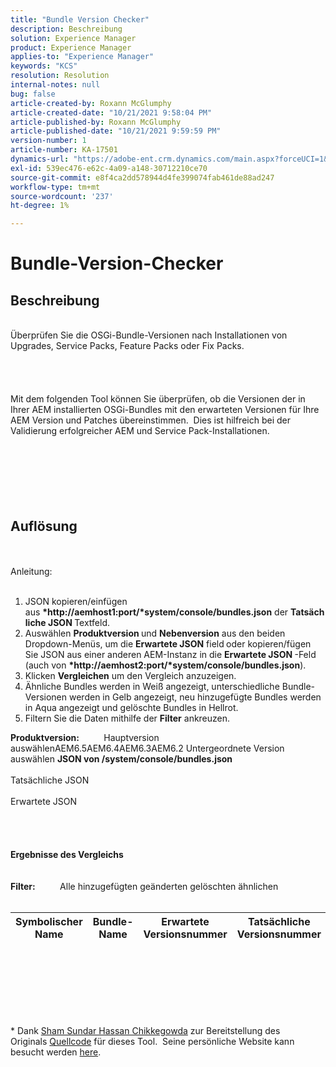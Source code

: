 ```yaml
---
title: "Bundle Version Checker"
description: Beschreibung
solution: Experience Manager
product: Experience Manager
applies-to: "Experience Manager"
keywords: "KCS"
resolution: Resolution
internal-notes: null
bug: false
article-created-by: Roxann McGlumphy
article-created-date: "10/21/2021 9:58:04 PM"
article-published-by: Roxann McGlumphy
article-published-date: "10/21/2021 9:59:59 PM"
version-number: 1
article-number: KA-17501
dynamics-url: "https://adobe-ent.crm.dynamics.com/main.aspx?forceUCI=1&pagetype=entityrecord&etn=knowledgearticle&id=101541f5-b932-ec11-b6e5-000d3a5ba97a"
exl-id: 539ec476-e62c-4a09-a148-30712210ce70
source-git-commit: e8f4ca2dd578944d4fe399074fab461de88ad247
workflow-type: tm+mt
source-wordcount: '237'
ht-degree: 1%

---
```


# Bundle-Version-Checker

## Beschreibung

<br>Überprüfen Sie die OSGi-Bundle-Versionen nach Installationen von Upgrades, Service Packs, Feature Packs oder Fix Packs.<br><br><br><br><br>Mit dem folgenden Tool können Sie überprüfen, ob die Versionen der in Ihrer AEM installierten OSGi-Bundles mit den erwarteten Versionen für Ihre AEM Version und Patches übereinstimmen.  Dies ist hilfreich bei der Validierung erfolgreicher AEM und Service Pack-Installationen.<br><br><br><br><br><br><br>

## Auflösung

<br><br>Anleitung:<br><br>
1. JSON kopieren/einfügen aus <b>*http://aemhost1:port/*system/console/bundles.json</b> der <b>Tatsächliche JSON </b>Textfeld.
2. Auswählen <b>Produktversion </b>und <b>Nebenversion</b> aus den beiden Dropdown-Menüs, um die <b>Erwartete JSON</b> field<b> </b>oder kopieren/fügen Sie JSON aus einer anderen AEM-Instanz in die <b>Erwartete JSON </b>-Feld (auch von <b>*http://aemhost2:port/*system/console/bundles.json</b>).
3. Klicken <b>Vergleichen</b> um den Vergleich anzuzeigen.
4. Ähnliche Bundles werden in Weiß angezeigt, unterschiedliche Bundle-Versionen werden in Gelb angezeigt, neu hinzugefügte Bundles werden in Aqua angezeigt und gelöschte Bundles in Hellrot.
5. Filtern Sie die Daten mithilfe der <b>Filter</b> ankreuzen.

<b>Produktversion:</b>          Hauptversion auswählenAEM6.5AEM6.4AEM6.3AEM6.2 Untergeordnete Version auswählen
<b>JSON von /system/console/bundles.json</b><br><br>Tatsächliche JSON <br><br>Erwartete JSON <br>
<br> <br><br><br><b>Ergebnisse des Vergleichs</b><br><br> <br><b>Filter:</b>          Alle hinzugefügten geänderten gelöschten ähnlichen     <br><br>

| Symbolischer Name | Bundle-Name | Erwartete Versionsnummer | Tatsächliche Versionsnummer |
| --- | --- | --- | --- |

<br><br><br><br> <br><br>




\* Dank [Sham Sundar Hassan Chikkegowda](https://www.linkedin.com/in/sham-sundar-hassan-chikkegowda-6b03a517) zur Bereitstellung des Originals [Quellcode](https://github.com/Schikkeg/schikkeg.github.io/blob/master/tools/coi.html) für dieses Tool.  Seine persönliche Website kann besucht werden [here](http://www.aemstuff.com/).
